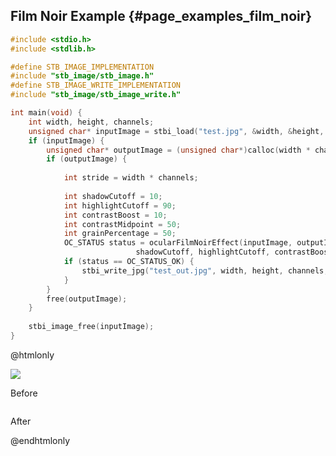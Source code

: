## Film Noir Example {#page_examples_film_noir}

```c
#include <stdio.h>
#include <stdlib.h>

#define STB_IMAGE_IMPLEMENTATION
#include "stb_image/stb_image.h"
#define STB_IMAGE_WRITE_IMPLEMENTATION
#include "stb_image/stb_image_write.h"

int main(void) {  
    int width, height, channels;  
    unsigned char* inputImage = stbi_load("test.jpg", &width, &height, &channels, 0);  
    if (inputImage) {  
        unsigned char* outputImage = (unsigned char*)calloc(width * channels * height * sizeof(unsigned char), 1);  
        if (outputImage) {  
  
            int stride = width * channels;  
    
            int shadowCutoff = 10;
            int highlightCutoff = 90;
            int contrastBoost = 10;
            int contrastMidpoint = 50;
            int grainPercentage = 50;
            OC_STATUS status = ocularFilmNoirEffect(inputImage, outputImage, width, height, channels, stride, 
                            shadowCutoff, highlightCutoff, contrastBoost, contrastMidpoint, grainPercentage);
            if (status == OC_STATUS_OK) {
                stbi_write_jpg("test_out.jpg", width, height, channels, outputImage, 100);  
            }
        }  
        free(outputImage);  
    }  
  
    stbi_image_free(inputImage);  
}
```

@htmlonly
<div class="sample-images">
    <div class="img-with-text">
        <img src="film_noir.jpg"/>
        <p>Before</p>
    </div>
    <div class="img-with-text">
        <img src="film_noir_out.jpg" alt=""/>
        <p>After</p>
    </div>
</div>
@endhtmlonly
